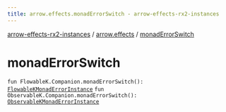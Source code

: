 ```yaml
---
title: arrow.effects.monadErrorSwitch - arrow-effects-rx2-instances
---
```


[arrow-effects-rx2-instances](../index.html) / [arrow.effects](index.html) / [monadErrorSwitch](./monad-error-switch.html)

# monadErrorSwitch

`fun FlowableK.Companion.monadErrorSwitch(): `[`FlowableKMonadErrorInstance`](-flowable-k-monad-error-instance/index.html)
`fun ObservableK.Companion.monadErrorSwitch(): `[`ObservableKMonadErrorInstance`](-observable-k-monad-error-instance/index.html)